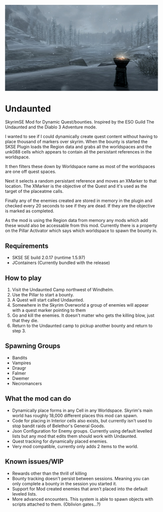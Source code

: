 <p align="center">
  <img src="./docs/logo.jpg" alt="Size Limit CLI" width="720">
</p>

# Undaunted
SkyrimSE Mod for Dynamic Quest/bounties.
Inspired by the ESO Guild The Undaunted and the Diablo 3 Adventure mode.

I wanted to see if I could dynamically create quest content without having to place thousand of markers over skyrim.
When the bounty is started the SKSE Plugin loads the Region data and grabs all the worldspaces and the unk088 cells which appears to contain all the persistant references in the worldspace.

It then filters these down by Worldspace name as most of the worldspaces are one off quest spaces.

Next it selects a random persistant reference and moves an XMarker to that location. The XMarker is the objective of the Quest and it's used as the target of the placeatme calls.

Finally any of the enemies created are stored in memory in the plugin and checked every 20 seconds to see if they are dead. If they are the objective is marked as completed.

As the mod is using the Region data from memory any mods which add these would also be accessable from this mod. Currently there is a property on the Pillar Activator which says which worldspace to spawn the bounty in.


## Requirements
* SKSE SE build 2.0.17 (runtime 1.5.97)
* JContainers (Currently bundled with the release)

## How to play

1. Visit the Undaunted Camp northwest of Windhelm.
2. Use the Pillar to start a bounty.
3. A Quest will start called Undaunted.
3. Somewhere in the Skyrim Overworld a group of enemies will appear with a quest marker pointing to them
4. Go and kill the enemies. It doesn't matter who gets the killing blow, just that they die.
5. Return to the Undaunted camp to pickup another bounty and return to step 3.


## Spawning Groups

* Bandits
* Vampires
* Draugr
* Falmer
* Dwemer
* Necromancers


## What the mod can do

* Dynamically place forms in any Cell in any Worldspace. Skyrim's main world has roughly 18,000 different places this mod can spawn.
* Code for placing in Interior cells also exists, but currently isn't used to stop bandit raids of Belethor's General Goods.
* Json Configuration for Enemy groups. Currently using default levelled lists but any mod that edits them should work with Undaunted.
* Quest tracking for dynamically placed enemies.
* Very mod compatible, currently only adds 2 items to the world.

## Known issues/WIP

* Rewards other than the thrill of killing
* Bounty tracking doesn't persist between sessions. Meaning you can only complete a bounty in the session you started it.
* Support for Mod created enemies that aren't placed into the default leveled lists.
* More advanced encounters. This system is able to spawn objects with scripts attached to them. (Oblivion gates...?)
